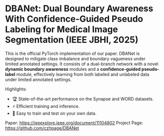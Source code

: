 # **DBANet: Dual Boundary Awareness With Confidence-Guided Pseudo Labeling for Medical Image Segmentation (IEEE JBHI, 2025)** 
This is the official PyTorch implementation of our paper. DBANet is designed to mitigate class imbalance and boundary vagueness under limited annotated settings. It consists of a dual-branch network with a novel **dynamic boundary awareness** modules and a **confidence-guided pseudo-label** module, effectively learning from both labeled and unlabeled data under limited annotated settings.

Highlights: 
- 🏆 State-of-the-art performance on the Synapse and WORD datasets.
- ⚡ Efficient training and inference.
- 🔧 Easy to train and test on your own data.

Paper: https://ieeexplore.ieee.org/document/11104802 Project Page: https://github.com/czhpage/DBANet
